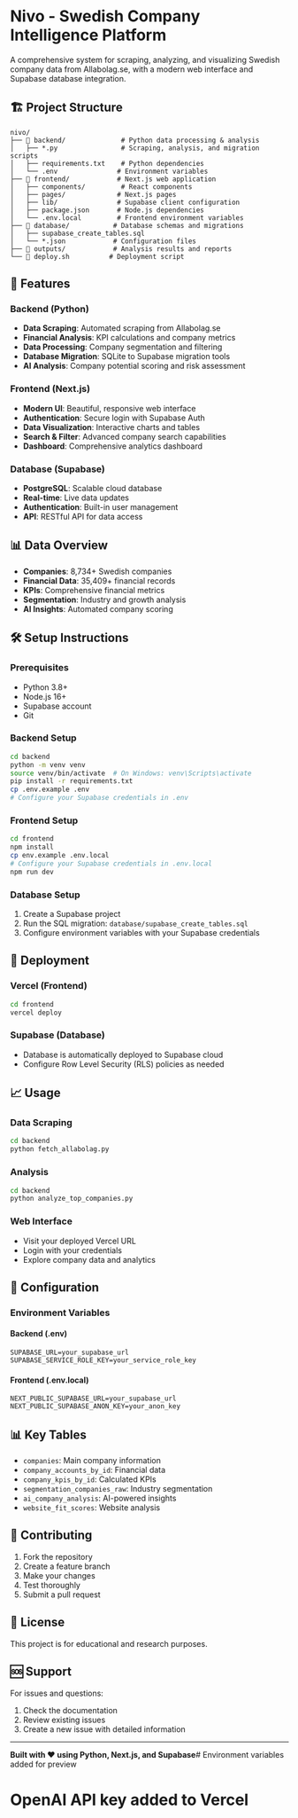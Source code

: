 # Nivo - Swedish Company Intelligence Platform

A comprehensive system for scraping, analyzing, and visualizing Swedish company data from Allabolag.se, with a modern web interface and Supabase database integration.

## 🏗️ Project Structure

```
nivo/
├── 📁 backend/              # Python data processing & analysis
│   ├── *.py                # Scraping, analysis, and migration scripts
│   ├── requirements.txt    # Python dependencies
│   └── .env               # Environment variables
├── 📁 frontend/            # Next.js web application
│   ├── components/         # React components
│   ├── pages/             # Next.js pages
│   ├── lib/               # Supabase client configuration
│   ├── package.json       # Node.js dependencies
│   └── .env.local         # Frontend environment variables
├── 📁 database/           # Database schemas and migrations
│   ├── supabase_create_tables.sql
│   └── *.json            # Configuration files
├── 📁 outputs/            # Analysis results and reports
└── 📄 deploy.sh          # Deployment script
```

## 🚀 Features

### Backend (Python)
- **Data Scraping**: Automated scraping from Allabolag.se
- **Financial Analysis**: KPI calculations and company metrics
- **Data Processing**: Company segmentation and filtering
- **Database Migration**: SQLite to Supabase migration tools
- **AI Analysis**: Company potential scoring and risk assessment

### Frontend (Next.js)
- **Modern UI**: Beautiful, responsive web interface
- **Authentication**: Secure login with Supabase Auth
- **Data Visualization**: Interactive charts and tables
- **Search & Filter**: Advanced company search capabilities
- **Dashboard**: Comprehensive analytics dashboard

### Database (Supabase)
- **PostgreSQL**: Scalable cloud database
- **Real-time**: Live data updates
- **Authentication**: Built-in user management
- **API**: RESTful API for data access

## 📊 Data Overview

- **Companies**: 8,734+ Swedish companies
- **Financial Data**: 35,409+ financial records
- **KPIs**: Comprehensive financial metrics
- **Segmentation**: Industry and growth analysis
- **AI Insights**: Automated company scoring

## 🛠️ Setup Instructions

### Prerequisites
- Python 3.8+
- Node.js 16+
- Supabase account
- Git

### Backend Setup
```bash
cd backend
python -m venv venv
source venv/bin/activate  # On Windows: venv\Scripts\activate
pip install -r requirements.txt
cp .env.example .env
# Configure your Supabase credentials in .env
```

### Frontend Setup
```bash
cd frontend
npm install
cp env.example .env.local
# Configure your Supabase credentials in .env.local
npm run dev
```

### Database Setup
1. Create a Supabase project
2. Run the SQL migration: `database/supabase_create_tables.sql`
3. Configure environment variables with your Supabase credentials

## 🚀 Deployment

### Vercel (Frontend)
```bash
cd frontend
vercel deploy
```

### Supabase (Database)
- Database is automatically deployed to Supabase cloud
- Configure Row Level Security (RLS) policies as needed

## 📈 Usage

### Data Scraping
```bash
cd backend
python fetch_allabolag.py
```

### Analysis
```bash
cd backend
python analyze_top_companies.py
```

### Web Interface
- Visit your deployed Vercel URL
- Login with your credentials
- Explore company data and analytics

## 🔧 Configuration

### Environment Variables

#### Backend (.env)
```
SUPABASE_URL=your_supabase_url
SUPABASE_SERVICE_ROLE_KEY=your_service_role_key
```

#### Frontend (.env.local)
```
NEXT_PUBLIC_SUPABASE_URL=your_supabase_url
NEXT_PUBLIC_SUPABASE_ANON_KEY=your_anon_key
```

## 📊 Key Tables

- `companies`: Main company information
- `company_accounts_by_id`: Financial data
- `company_kpis_by_id`: Calculated KPIs
- `segmentation_companies_raw`: Industry segmentation
- `ai_company_analysis`: AI-powered insights
- `website_fit_scores`: Website analysis

## 🤝 Contributing

1. Fork the repository
2. Create a feature branch
3. Make your changes
4. Test thoroughly
5. Submit a pull request

## 📄 License

This project is for educational and research purposes.

## 🆘 Support

For issues and questions:
1. Check the documentation
2. Review existing issues
3. Create a new issue with detailed information

---

**Built with ❤️ using Python, Next.js, and Supabase**# Environment variables added for preview
# OpenAI API key added to Vercel
